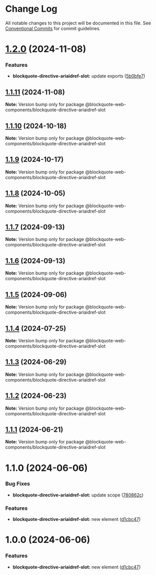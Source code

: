 # Change Log

All notable changes to this project will be documented in this file.
See [Conventional Commits](https://conventionalcommits.org) for commit guidelines.

# [1.2.0](https://github.com/oscarmarina/blockquote-web-components/compare/@blockquote-web-components/blockquote-directive-ariaidref-slot@1.1.11...@blockquote-web-components/blockquote-directive-ariaidref-slot@1.2.0) (2024-11-08)


### Features

* **blockquote-directive-ariaidref-slot:** update exports ([5b0bfe7](https://github.com/oscarmarina/blockquote-web-components/commit/5b0bfe7a696fe2ed361ee043e1cf8409ee88225c))





## [1.1.11](https://github.com/oscarmarina/blockquote-web-components/compare/@blockquote-web-components/blockquote-directive-ariaidref-slot@1.1.10...@blockquote-web-components/blockquote-directive-ariaidref-slot@1.1.11) (2024-11-08)

**Note:** Version bump only for package @blockquote-web-components/blockquote-directive-ariaidref-slot





## [1.1.10](https://github.com/oscarmarina/blockquote-web-components/compare/@blockquote-web-components/blockquote-directive-ariaidref-slot@1.1.9...@blockquote-web-components/blockquote-directive-ariaidref-slot@1.1.10) (2024-10-18)

**Note:** Version bump only for package @blockquote-web-components/blockquote-directive-ariaidref-slot





## [1.1.9](https://github.com/oscarmarina/blockquote-web-components/compare/@blockquote-web-components/blockquote-directive-ariaidref-slot@1.1.8...@blockquote-web-components/blockquote-directive-ariaidref-slot@1.1.9) (2024-10-17)

**Note:** Version bump only for package @blockquote-web-components/blockquote-directive-ariaidref-slot





## [1.1.8](https://github.com/oscarmarina/blockquote-web-components/compare/@blockquote-web-components/blockquote-directive-ariaidref-slot@1.1.7...@blockquote-web-components/blockquote-directive-ariaidref-slot@1.1.8) (2024-10-05)

**Note:** Version bump only for package @blockquote-web-components/blockquote-directive-ariaidref-slot





## [1.1.7](https://github.com/oscarmarina/blockquote-web-components/compare/@blockquote-web-components/blockquote-directive-ariaidref-slot@1.1.6...@blockquote-web-components/blockquote-directive-ariaidref-slot@1.1.7) (2024-09-13)

**Note:** Version bump only for package @blockquote-web-components/blockquote-directive-ariaidref-slot





## [1.1.6](https://github.com/oscarmarina/blockquote-web-components/compare/@blockquote-web-components/blockquote-directive-ariaidref-slot@1.1.5...@blockquote-web-components/blockquote-directive-ariaidref-slot@1.1.6) (2024-09-13)

**Note:** Version bump only for package @blockquote-web-components/blockquote-directive-ariaidref-slot





## [1.1.5](https://github.com/oscarmarina/blockquote-web-components/compare/@blockquote-web-components/blockquote-directive-ariaidref-slot@1.1.4...@blockquote-web-components/blockquote-directive-ariaidref-slot@1.1.5) (2024-09-06)

**Note:** Version bump only for package @blockquote-web-components/blockquote-directive-ariaidref-slot





## [1.1.4](https://github.com/oscarmarina/blockquote-web-components/compare/@blockquote-web-components/blockquote-directive-ariaidref-slot@1.1.3...@blockquote-web-components/blockquote-directive-ariaidref-slot@1.1.4) (2024-07-25)

**Note:** Version bump only for package @blockquote-web-components/blockquote-directive-ariaidref-slot





## [1.1.3](https://github.com/oscarmarina/blockquote-web-components/compare/@blockquote-web-components/blockquote-directive-ariaidref-slot@1.1.2...@blockquote-web-components/blockquote-directive-ariaidref-slot@1.1.3) (2024-06-29)

**Note:** Version bump only for package @blockquote-web-components/blockquote-directive-ariaidref-slot





## [1.1.2](https://github.com/oscarmarina/blockquote-web-components/compare/@blockquote-web-components/blockquote-directive-ariaidref-slot@1.1.1...@blockquote-web-components/blockquote-directive-ariaidref-slot@1.1.2) (2024-06-23)

**Note:** Version bump only for package @blockquote-web-components/blockquote-directive-ariaidref-slot





## [1.1.1](https://github.com/oscarmarina/blockquote-web-components/compare/@blockquote-web-components/blockquote-directive-ariaidref-slot@1.1.0...@blockquote-web-components/blockquote-directive-ariaidref-slot@1.1.1) (2024-06-21)

**Note:** Version bump only for package @blockquote-web-components/blockquote-directive-ariaidref-slot





# 1.1.0 (2024-06-06)

### Bug Fixes

- **blockquote-directive-ariaidref-slot:** update scope ([780862c](https://github.com/oscarmarina/blockquote-web-components/commit/780862c34476727179d08d52392017dd5fee5658))

### Features

- **blockquote-directive-ariaidref-slot:** new element ([d1cbc47](https://github.com/oscarmarina/blockquote-web-components/commit/d1cbc47eb7052ab883ed9d34e5561e4674237a78))

# 1.0.0 (2024-06-06)

### Features

- **blockquote-directive-ariaidref-slot:** new element ([d1cbc47](https://github.com/oscarmarina/blockquote-web-components/commit/d1cbc47eb7052ab883ed9d34e5561e4674237a78))
